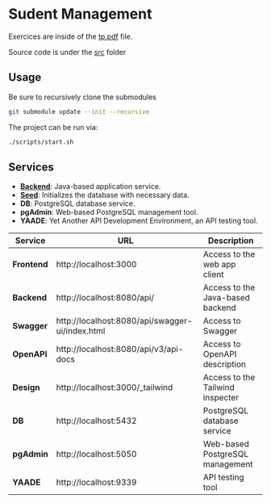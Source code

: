 # Sudent Management

Exercices are inside of the [tp.pdf](./assets/tp.pdf) file.

Source code is under the [src](./src/) folder

## Usage

Be sure to recursively clone the submodules

```sh
git submodule update --init --recursive
```

The project can be run via:

```sh
./scripts/start.sh
```

## Services

* [**Backend**](https://github.com/gomu-gomu/ma-java-avancee-projet-backend): Java-based application service.
* [**Seed**](https://github.com/gomu-gomu/ma-java-avancee-projet-seed): Initializes the database with necessary data.
* **DB**: PostgreSQL database service.
* **pgAdmin**: Web-based PostgreSQL management tool.
* **YAADE**: Yet Another API Development Environment, an API testing tool.

| Service      | URL                                                  | Description                      |
|--------------|------------------------------------------------------|----------------------------------|
| **Frontend** | http://localhost:3000                                | Access to the web app client     |
| **Backend**  | http://localhost:8080/api/<endpoint>                 | Access to the Java-based backend |
| **Swagger**  | http://localhost:8080/api/swagger-ui/index.html      | Access to Swagger                |
| **OpenAPI**  | http://localhost:8080/api/v3/api-docs                | Access to OpenAPI description    |
| **Design**   | http://localhost:3000/_tailwind                      | Access to the Tailwind inspecter |
| **DB**       | http://localhost:5432                                | PostgreSQL database service      |
| **pgAdmin**  | http://localhost:5050                                | Web-based PostgreSQL management  |
| **YAADE**    | http://localhost:9339                                | API testing tool                 |
